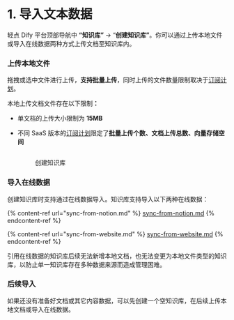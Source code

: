 # 1. 导入文本数据

轻点 Dify 平台顶部导航中 **“知识库”** → “**创建知识库”**。你可以通过上传本地文件或导入在线数据两种方式上传文档至知识库内。

### **上传本地文件**

拖拽或选中文件进行上传，**支持批量上传**，同时上传的文件数量限制取决于[订阅计划](https://dify.ai/pricing)。

本地上传文档文件存在以下限&#x5236;**：**

* 单文档的上传大小限制为 **15MB**
*   不同 SaaS 版本的[订阅计划](https://dify.ai/pricing)限定了**批量上传个数、文档上传总数、向量存储空间**



    <figure><img src="https://assets-docs.dify.ai/2025/01/22064cb61356e4c005c4072d5d066cf6.png" alt=""><figcaption><p>创建知识库</p></figcaption></figure>

### **导入在线数据**

创建知识库时支持通过在线数据导入。知识库支持导入以下两种在线数据：

{% content-ref url="sync-from-notion.md" %}
[sync-from-notion.md](sync-from-notion.md)
{% endcontent-ref %}

{% content-ref url="sync-from-website.md" %}
[sync-from-website.md](sync-from-website.md)
{% endcontent-ref %}

引用在线数据的知识库后续无法新增本地文档，也无法变更为本地文件类型的知识库，以防止单一知识库存在多种数据来源而造成管理困难。

### 后续导入

如果还没有准备好文档或其它内容数据，可以先创建一个空知识库，在后续上传本地文档或导入在线数据。



